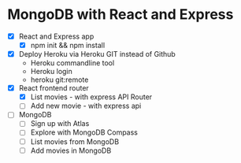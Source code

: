 MongoDB with React and Express
=====================================

* [x] React and Express app
  * [x] npm init && npm install
* [x] Deploy Heroku via Heroku GIT instead of Github
  * Heroku commandline tool
  * Heroku login
  * heroku git:remote
* [x] React frontend router
  * [x] List movies - with express API Router
  * [ ] Add new movie - with express api
* [ ] MongoDB
  * [ ] Sign up with Atlas
  * [ ] Explore with MongoDB Compass
  * [ ] List movies from MongoDB
  * [ ] Add movies in MongoDB